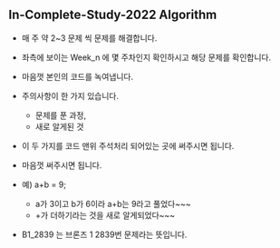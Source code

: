 ## In-Complete-Study-2022 Algorithm

- 매 주 약 2~3 문제 씩 문제를 해결합니다.

- 좌측에 보이는 Week_n 에 몇 주차인지 확인하시고 해당 문제를 확인합니다.

- 마음껏 본인의 코드를 녹여냅니다.

- 주의사항이 한 가지 있습니다.
    - 문제를 푼 과정,
    - 새로 알게된 것
- 이 두 가지를 코드 맨위 주석처리 되어있는 곳에 써주시면 됩니다.
- 마음껏 써주시면 됩니다.

- 예) a+b = 9;
    - a가 3이고 b가 6이라 a+b는 9라고 풀었다~~~
    - +가 더하기라는 것을 새로 알게되었다~~~
  
- B1_2839 는 브론즈 1 2839번 문제라는 뜻입니다.